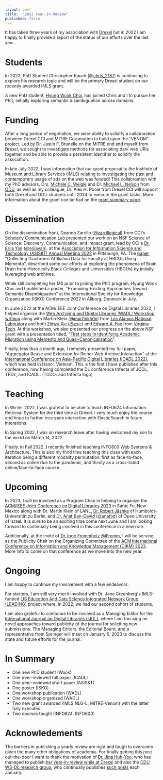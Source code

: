 ```yaml
---
layout: post
title:  "2022 Year-in-Review"
published: false
---
```


It has taken three years of my association with [Drexel](https://drexel.edu/) but in 2022 I am happy to finally provide a report of the status of our efforts over the last year.

# Students

In 2022, PhD Student Christopher Rauch ([@chris_2187](https://twitter.com/chris_2187)) is continuing to explore his research topic and will be the primary Drexel student on our recently awarded IMLS grant.

A new PhD student, [Hyung Wook Choi](https://choihywook.github.io/), has joined Chris and I to pursue her PhD, initially exploring semantic disambiguation across domains.

# Funding

After a long period of negotiation, we were ability to solidify a collaboration between Drexel CCI and MITRE Corporation to build upon the "VENOM" project. Led by Dr. Justin F. Brunelle on the MITRE end and myself from Drexel, we sought to investigate methods for associating dark web URIs together and be able to provide a persistent identifier to solidify the association. 

In late July 2022, I was information that our grant proposal to the Institute of Museum and Library Services (IMLS) relating to investigating the past and contemporary usage of ads on the web was funded! This collabroation with my PhD advisors, Drs. [Michele C. Weigle](https://weiglemc.github.io/) and Dr. [Michael L. Nelson](https://www.cs.odu.edu/~mln/) from [ODU](https://www.odu.edu/), as well as my colleague, Dr. Alex H. Poole from Drexel CCI will support both Drexel and ODU students until 2024 to execute the grant tasks. More information about the grant can be had on the [grant summary page](https://www.imls.gov/grants/awarded/lg-252362-ols-22).

# Dissemination

On the dissemination front, Deanna Zarrillo ([@zarrillogical](https://twitter.com/zarrillogical)) from CCI's [Scholarly Communication Lab](https://www.cs.drexel.edu/~ey86/lab.html) presented our work on an NSF Science of Science: Discovery, Communication, and Impact grant; lead by CCI's [Dr. Erjia Yan](https://www.cs.drexel.edu/~ey86/) ([@erjiayan](erjiayan)), at the [Association for Information Science and Technology (ASIS&T) Annual Meeting 2022](https://www.asist.org/am22/) in Pittsburgh, PA. The [paper](https://asistdl.onlinelibrary.wiley.com/doi/abs/10.1002/pra2.664), "Collecting Diachronic Affiliation Data for Faculty at HBCUs Using Memento", described some our efforts at exploring the phenomena of Brain Drain from Historically Black Colleges and Universities (HBCUs) by intiially leveraging web archives. 

While still completing her MS prior to joining the PhD program, Hyung Wook Choi and I published a poster, "Examining Existing Approaches Toward Semantic Disambiguation" at the International Society for Knowledge Organization (ISKO) Conference 2022 in Allborg, Denmark in July.

In June 2022 at the ACM/IEEE Joint Conference on Digital Libraries 2022, I helped organize the [Web Archiving and Digital Libraries (WADL) Workshop](https://fox.cs.vt.edu/wadl2022.html) [writeup](https://matkelly.com/papers/2022_wadl.pdf) along with Martin Klein ([@mart1nkle1n](https://twitter.com/mart1nkle1n)) from [Los Alamos National Laboratory](https://www.lanl.gov/) and both [Zhiwu Xie](https://www.zhiwuxie.com/) ([@zxie](https://twitter.com/zxie)) and [Edward A. Fox](https://fox.cs.vt.edu/) from [Virginia Tech](https://www.vt.edu/). At this workshop, we also presented our progress on the above NSF grant with a presentation titled, "[First steps in Identifying Academic Migration using Memento and Quasi-Canonicalization](https://matkelly.com/papers/2022_wadl_hbcus.pdf)".

Finally, less than a month ago, I remotely presented my full paper, "Aggregator Reuse and Extension for Richer Web Archive Interaction" at the [International Conference on Asia-Pacific Digital Libraries (ICADL 2022)](https://icadl.net/icadl2022/), which was held in Hanoi, Vietnam. This is the first I have published after this conference, now having completed the DL conference trifecta of JCDL, TPDL, and ICADL. (TODO: add trifecta logo)

# Teaching

In Winter 2022, I was grateful to be able to teach INFO624 Information Retrieval System for the third time at Drexel. I very much enjoy the course and hope to further incorpate interaction with ElasticSearch in future interations.

In Spring 2022, I was on research leave after having welcomed my son to the world on March 14, 2022.

Finally, in Fall 2022, I recently finished teaching INFO600 Web Systems & Architecture. This is also my third time teaching this class with each iteration being a different modality permutation: first as face-to-face, second as online due to the pandemic, and thirdly as a cross-listed online/face-to-face course.

# Upcoming

In 2023, I will be involved as a Program Chair in helping to organize the [ACM/IEEE Joint Conference on Digital Libraries 2023](https://2023.jcdl.org/) in Sante Fe, New Mexico along with Dr. Martin Klein of LANL, [Dr. Robert J&auml;shke](https://www.ibi.hu-berlin.de/de/institut/personen/jaeschke) of Humboldt-Universität zu Berlin, and [Dr. Anat Ben-David](https://www.anatbendavid.info/) ([@anatbd](https://twitter.com/anatbd)) of Open University of Israel. It is sure to be an exciting time come next June and I am looking forward to continually being involved in this conference in a new role.

Additionally, at the invite of [Dr. Ingo Frommholz](http://www.frommholz.org/) [@iFromm](https://twitter.com/iFromm), I will be serving as the Publicity Chair on the Organizing Committee of the [ACM International Conference on Information and Knowledge Management (CIKM) 2023](https://cikm2023.github.io/). More info to come on that conference as we move into the new year.

# Ongoing

I am happy to continue my involvement with a few endeavors.

For starters, I am still very much involved with Dr. Jane Greenberg's IMLS-funded [LIS Education And Data Science Integrated Network Group (LEADING)](https://mrc.cci.drexel.edu/leading/) project where, in 2022, we had our second cohort of students.

I am also grateful to contiunue to be involved as a Managing Editor for the [International Journal on Digital Libraries (IJDL)](https://www.springer.com/journal/799), where I am focusing on novel approaches toward publicity of the journal for soliciting new submissions. The Managing Editors, the Editorial Board, and a representative from Springer will meet on January 9, 2023 to discuss the state and future efforts for the journal.

# In Summary

* One new PhD student (Wook)
* One peer-reviewed full paper (ICADL)
* One peer-reviewed short paper (ASIS&T)
* One poster (ISKO)
* One workshop publication (WADL)
* One workshop organized (WADL)
* Two new grant awarded (IMLS NLG-L, MITRE-Venom) with the latter fully executed
* Two courses taught (INFO624, INFO600)

# Acknowledements

The barriers in publishing a yearly review are rigid and tough to overcome given the many other obligations of academia. For finally getting this post out-the-door I want to thank the motivation of [Dr. Jina Huh-Yoo](https://jinahuhyoo.com/), who has managed to publish [her year-in-review while at Drexel](https://jinahuhyoophd.medium.com/2021-year-in-review-health-and-happiness-design-lab-at-drexel-university-33971bb5da14) and also the [ODU WS-DL research group](https://ws-dl.cs.odu.edu), who continually publishes [such posts](https://ws-dl.blogspot.com/search/label/WS-DL%20Review) each January.